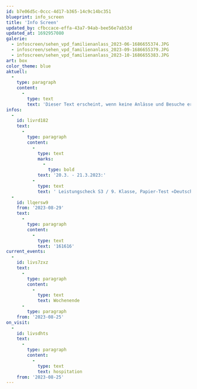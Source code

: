 ```yaml
---
id: b7e06d5c-0ccc-4d17-b365-14c9c14bc351
blueprint: info_screen
title: 'Info Screen'
updated_by: cfbccace-effa-43a7-94ab-bee56e7ab53d
updated_at: 1692957080
galerie:
  - infoscreen/sehen_vpd_familienanlass_2023-06-1686655374.JPG
  - infoscreen/sehen_vpd_familienanlass_2023-09-1686655379.JPG
  - infoscreen/sehen_vpd_familienanlass_2023-10-1686655383.JPG
art: box
color_theme: blue
aktuell:
  -
    type: paragraph
    content:
      -
        type: text
        text: 'Dieser Text erscheint, wenn keine Anlässe und Besuche erfasst sind. Einzelne Wörter oder Textpassagen können für eine stärkere Hervorhebung fett markiert werden.'
infos:
  -
    id: livrd182
    text:
      -
        type: paragraph
        content:
          -
            type: text
            marks:
              -
                type: bold
            text: '20.3. - 21.3.2023:'
          -
            type: text
            text: ' Leistungscheck S3 / 9. Klasse, Papier-Test «Deutsch Schreiben»  - Viel Glück!'
  -
    id: llqersw9
    from: '2023-08-29'
    text:
      -
        type: paragraph
        content:
          -
            type: text
            text: '161616'
current_events:
  -
    id: livs7zxz
    text:
      -
        type: paragraph
        content:
          -
            type: text
            text: Wochenende
      -
        type: paragraph
    from: '2023-08-25'
on_visit:
  -
    id: livsdhts
    text:
      -
        type: paragraph
        content:
          -
            type: text
            text: hospitation
    from: '2023-08-25'
---
```

